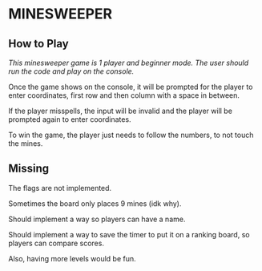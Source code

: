 # MINESWEEPER

## How to Play

_This minesweeper game is 1 player and beginner mode._
_The user should run the code and play on the console._

Once the game shows on the console, it will be prompted for the player to enter coordinates, first row and then column with a space in between.

If the player misspells, the input will be invalid and the player will be prompted again to enter coordinates.

To win the game, the player just needs to follow the numbers, to not touch the mines.

## Missing

The flags are not implemented.

Sometimes the board only places 9 mines (idk why).

Should implement a way so players can have a name.

Should implement a way to save the timer to put it on a ranking board, so players can compare scores.

Also, having more levels would be fun.